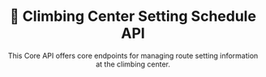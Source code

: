 <div align='center'>
    <h1><b>📅 Climbing Center Setting Schedule API</b></h1>
    <p>This Core API offers core endpoints for managing route setting information at the climbing center.</p>
</div>
